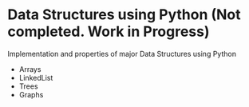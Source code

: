 # Data Structures using Python (Not completed. Work in Progress)
Implementation and properties of major Data Structures using Python
- Arrays
- LinkedList
- Trees
- Graphs
